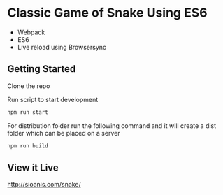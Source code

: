# Classic Game of Snake Using ES6

- Webpack
- ES6
- Live reload using Browsersync

## Getting Started

Clone the repo

Run script to start development
```sh
npm run start
```

For distribution folder run the following command and it will create a dist folder which can be placed on a server
```sh
npm run build
```

## View it Live

http://sioanis.com/snake/
